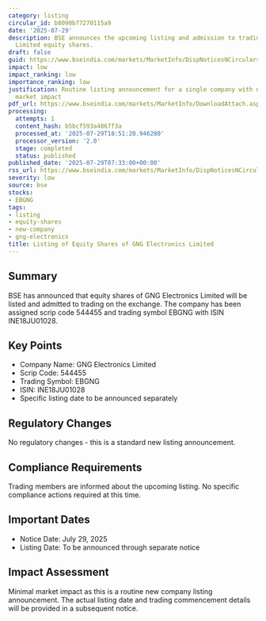 ```yaml
---
category: listing
circular_id: b8090b77270115a9
date: '2025-07-29'
description: BSE announces the upcoming listing and admission to trading of GNG Electronics
  Limited equity shares.
draft: false
guid: https://www.bseindia.com/markets/MarketInfo/DispNoticesNCirculars.aspx?Noticeid={4B6D5D0D-96AF-41BD-BF5E-24849A01C2BF}&noticeno=20250729-7&dt=07/29/2025&icount=7&totcount=71&flag=0
impact: low
impact_ranking: low
importance_ranking: low
justification: Routine listing announcement for a single company with no immediate
  market impact
pdf_url: https://www.bseindia.com/markets/MarketInfo/DownloadAttach.aspx?id=20250729-7&attachedId=
processing:
  attempts: 1
  content_hash: b5bcf593a4867f3a
  processed_at: '2025-07-29T18:51:20.946280'
  processor_version: '2.0'
  stage: completed
  status: published
published_date: '2025-07-29T07:33:00+00:00'
rss_url: https://www.bseindia.com/markets/MarketInfo/DispNoticesNCirculars.aspx?Noticeid={4B6D5D0D-96AF-41BD-BF5E-24849A01C2BF}&noticeno=20250729-7&dt=07/29/2025&icount=7&totcount=71&flag=0
severity: low
source: bse
stocks:
- EBGNG
tags:
- listing
- equity-shares
- new-company
- gng-electronics
title: Listing of Equity Shares of GNG Electronics Limited
---
```


## Summary

BSE has announced that equity shares of GNG Electronics Limited will be listed and admitted to trading on the exchange. The company has been assigned scrip code 544455 and trading symbol EBGNG with ISIN INE18JU01028.

## Key Points

- Company Name: GNG Electronics Limited
- Scrip Code: 544455
- Trading Symbol: EBGNG
- ISIN: INE18JU01028
- Specific listing date to be announced separately

## Regulatory Changes

No regulatory changes - this is a standard new listing announcement.

## Compliance Requirements

Trading members are informed about the upcoming listing. No specific compliance actions required at this time.

## Important Dates

- Notice Date: July 29, 2025
- Listing Date: To be announced through separate notice

## Impact Assessment

Minimal market impact as this is a routine new company listing announcement. The actual listing date and trading commencement details will be provided in a subsequent notice.